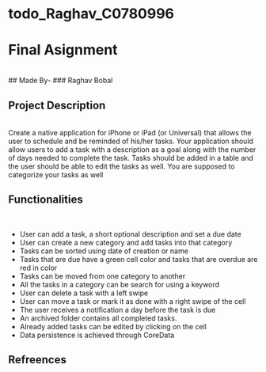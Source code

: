 # todo_Raghav_C0780996
# Final Asignment
</br>
## Made By-
### Raghav Bobal
</br>


## Project Description
</br>
Create a native application for iPhone or iPad (or Universal) that allows the user to schedule and be reminded of his/her tasks. Your application should allow users to add a task with a description as a goal along with the number of days needed to complete the task. Tasks should be added in a table and the user should be able to edit the tasks as well. You are supposed to categorize your tasks as well


## Functionalities 
</br>

- User can add a task, a short optional description and set a due date
- User can create a new category and add tasks into that category
- Tasks can be sorted using date of creation or name
- Tasks that are due have a green cell color and tasks that are overdue are red in color
- Tasks can be moved from one category to another
- All the tasks in a category can be search for using a keyword
- User can delete a task with a left swipe
- User can move a task or mark it as done with a right swipe of the cell
- The user receives a notification a day before the task is due
- An archived folder contains all completed tasks.
- Already added tasks can be edited by clicking on the cell
- Data persistence is achieved through CoreData

## Refreences 
